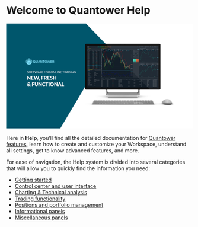 # Welcome to Quantower Help

![Quantower Trading Platform](.gitbook/assets/quantower_platform.png)

Here in **Help**, you’ll find all the detailed documentation for [Quantower features](https://www.quantower.com/features), learn how to create and customize your Workspace, understand all settings, get to know advanced features, and more.

For ease of navigation, the Help system is divided into several categories that will allow you to quickly find the information you need:

* [Getting started](https://help.quantower.com/getting-started)
* [Control center and user interface](https://help.quantower.com/control-center-and-interface)
* [Charting & Technical analysis](https://help.quantower.com/charting-and-technical-analysis)
* [Trading functionality](https://help.quantower.com/trading-functionality)
* [Positions and portfolio management](https://help.quantower.com/positions-and-portfolio-management)
* [Informational panels](https://help.quantower.com/informational)
* [Miscellaneous panels](https://help.quantower.com/misc)



